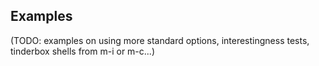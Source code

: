 ## Examples

(TODO: examples on using more standard options, interestingness tests, tinderbox shells from m-i or m-c...)
